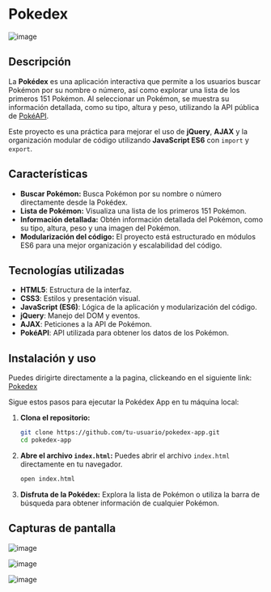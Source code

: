 # Pokedex

![image](https://github.com/user-attachments/assets/3931b9bf-db5d-481b-943d-e379687ada2c)

## Descripción

La **Pokédex** es una aplicación interactiva que permite a los usuarios buscar Pokémon por su nombre o número, así como explorar una lista de los primeros 151 Pokémon. Al seleccionar un Pokémon, se muestra su información detallada, como su tipo, altura y peso, utilizando la API pública de [PokéAPI](https://pokeapi.co/).

Este proyecto es una práctica para mejorar el uso de **jQuery**, **AJAX** y la organización modular de código utilizando **JavaScript ES6** con `import` y `export`.

## Características

- **Buscar Pokémon:** Busca Pokémon por su nombre o número directamente desde la Pokédex.
- **Lista de Pokémon:** Visualiza una lista de los primeros 151 Pokémon.
- **Información detallada:** Obtén información detallada del Pokémon, como su tipo, altura, peso y una imagen del Pokémon.
- **Modularización del código:** El proyecto está estructurado en módulos ES6 para una mejor organización y escalabilidad del código.

## Tecnologías utilizadas

- **HTML5**: Estructura de la interfaz.
- **CSS3**: Estilos y presentación visual.
- **JavaScript (ES6)**: Lógica de la aplicación y modularización del código.
- **jQuery**: Manejo del DOM y eventos.
- **AJAX**: Peticiones a la API de Pokémon.
- **PokéAPI**: API utilizada para obtener los datos de los Pokémon.

## Instalación y uso

Puedes dirigirte directamente a la pagina, clickeando en el siguiente link: [Pokedex](https://pokedex-project-13.vercel.app/)

Sigue estos pasos para ejecutar la Pokédex App en tu máquina local:

1. **Clona el repositorio:**
   ```bash
   git clone https://github.com/tu-usuario/pokedex-app.git
   cd pokedex-app
   ```

2. **Abre el archivo `index.html`:**
   Puedes abrir el archivo `index.html` directamente en tu navegador.

   ```bash
   open index.html
   ```

3. **Disfruta de la Pokédex:**
   Explora la lista de Pokémon o utiliza la barra de búsqueda para obtener información de cualquier Pokémon.

## Capturas de pantalla

![image](https://github.com/user-attachments/assets/dec45d66-4020-4af1-810f-b9e4cb878d48)

![image](https://github.com/user-attachments/assets/f268378f-c1e6-4e87-824d-58feade682ca)

![image](https://github.com/user-attachments/assets/42940a20-6969-491f-9842-d39601f705ab)


